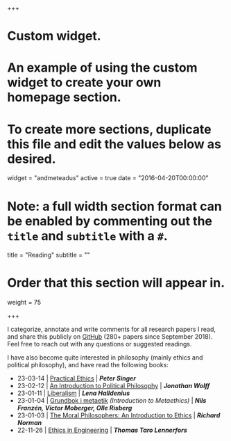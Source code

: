 +++
# Custom widget.
# An example of using the custom widget to create your own homepage section.
# To create more sections, duplicate this file and edit the values below as desired.
widget = "andmeteadus"
active = true
date = "2016-04-20T00:00:00"

# Note: a full width section format can be enabled by commenting out the `title` and `subtitle` with a `#`.
title = "Reading"
subtitle = ""

# Order that this section will appear in.
weight = 75

+++

<!-- I categorize, annotate and write comments for all research papers I read, and share this publicly on [GitHub](https://github.com/fregu856/papers) (220+ papers since 2018). Feel free to reach out with any questions or suggested readings, I am always interested in learning about new methods and ideas. -->
I categorize, annotate and write comments for all research papers I read, and share this publicly on [GitHub](https://github.com/fregu856/papers) (280+ papers since September 2018). Feel free to reach out with any questions or suggested readings.


I have also become quite interested in philosophy (mainly ethics and political philosophy), and have read the following books:

* 23-03-14 | [Practical Ethics](https://www.amazon.com/Practical-Ethics-Peter-Singer/dp/0521707684) | _**Peter Singer**_
* 23-02-12 | [An Introduction to Political Philosophy](https://www.amazon.com/Introduction-Political-Philosophy-Jonathan-Wolff/dp/0199658013) | _**Jonathan Wolff**_
* 23-01-11 | [Liberalism](https://www.adlibris.com/se/bok/liberalism-9789186980573) | _**Lena Halldenius**_
* 23-01-04 | [Grundbok i metaetik](https://www.studentlitteratur.se/kurslitteratur/humaniora-och-samhallsvetenskap/filosofi/grundbok-i-metaetik/) _(Introduction to Metaethics)_ | _**Nils Franzén, Victor Moberger, Olle Risberg**_
* 23-01-03 | [The Moral Philosophers: An Introduction to Ethics](https://www.amazon.com/Moral-Philosophers-Introduction-Ethics/dp/0198752164) | _**Richard Norman**_
* 22-11-26 | [Ethics in Engineering](https://www.studentlitteratur.se/kurslitteratur/organisation-och-ledarskap/organisation/ethics-in-engineering) | _**Thomas Taro Lennerfors**_

